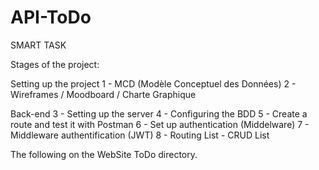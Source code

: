 # API-ToDo
SMART TASK

Stages of the project:

Setting up the project
1 - MCD (Modèle Conceptuel des Données)
2 - Wireframes / Moodboard / Charte Graphique

Back-end
3 - Setting up the server
4 - Configuring the BDD
5 - Create a route and test it with Postman
6 - Set up authentication (Middelware)
7 - Middleware authentification (JWT)
8 - Routing List - CRUD List

The following on the WebSite ToDo directory.

